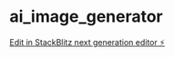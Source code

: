 # ai_image_generator

[Edit in StackBlitz next generation editor ⚡️](https://stackblitz.com/~/github.com/Xiamon123/ai_image_generator)